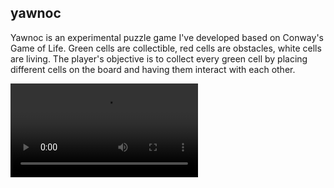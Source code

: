 
## yawnoc

Yawnoc is an experimental puzzle game I've developed based
on Conway's Game of Life. Green cells are collectible,
red cells are obstacles, white cells are living. The player's
objective is to collect every green cell by placing different
cells on the board and having them interact with each other.

<video controls>
<source src="./yawnoc_gameplay.webm" type="video/mp4">
</video>
